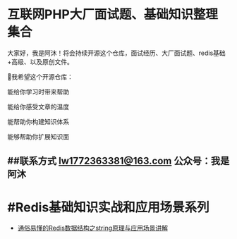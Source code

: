 互联网PHP大厂面试题、基础知识整理集合
===================
大家好，我是阿沐！将会持续开源这个仓库，面试经历、大厂面试题、redis基础+高级、以及原创文件。

💖我希望这个开源仓库：

能给你学习时带来帮助

能给你感受文章的温度

能帮助你构建知识体系

能够帮助你扩展知识面

##联系方式
lw1772363381@163.com
公众号：我是阿沐
---


#Redis基础知识实战和应用场景系列
===================
-  [通俗易懂的Redis数据结构之string原理与应用场景讲解](https://mp.weixin.qq.com/s?__biz=MzI4NjE4MTkwMg==&mid=2653712851&idx=1&sn=925d9799811a5b79e7ee0df97fbda368&chksm=f0380eb2c74f87a45b7914183cc546e97d05327ddec0f0376d5b7b41ee0e60bd286655fc1ded&token=1001077164&lang=zh_CN#rd)
